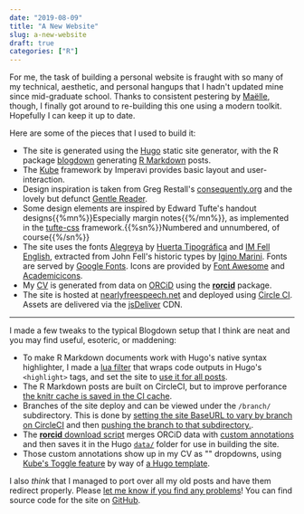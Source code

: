 ```yaml
---
date: "2019-08-09"
title: "A New Website"
slug: a-new-website
draft: true
categories: ["R"]
---
```


For me, the task of building a personal website is fraught with so many of my technical, aesthetic,
and personal hangups that I hadn't updated mine since mid-graduate school.
Thanks to consistent pestering by [Maëlle](https://twitter.com/ma_salmon),
though, I finally got around to re-building this one using a modern toolkit.
Hopefully I can keep it up to date. 

Here are some of the pieces that I used to build it:

<!--more-->

-   The site is generated using the [Hugo](https://gohugo.io/) static site
    generator, with the R package [blogdown](https://bookdown.org/yihui/blogdown/)
    generating [R Markdown](https://rmarkdown.rstudio.com/ss) posts.
-   The [Kube](https://imperavi.com/kube/) framework by Imperavi provides basic layout and user-interaction.
-   Design inspiration is taken from Greg Restall's
    [consequently.org](https://consequently.org/) and the lovely but defunct
    [Gentle Reader](https://web.archive.org/web/20160313103811/http://thegentlereader.net/).  
-   Some design elements are inspired by Edward Tufte's handout designs{{%mn%}}Especially margin notes{{%/mn%}}, as
    implemented in the [tufte-css](https://github.com/edwardtufte/tufte-css) framework.{{%sn%}}Numbered and unnumbered, of course{{%/sn%}}
-   The site uses the fonts [Alegreya](https://huertatipografica.com/en/fonts/alegreya-ht-pro) by [Huerta Tipográfica](https://huertatipografica.com/)
    and [IM Fell English](https://iginomarini.com/fell/), extracted from John Fell's historic types by [Igino Marini](https://iginomarini.com). Fonts are served by
    [Google Fonts](https://fonts.google.com/). Icons are provided by
    [Font Awesome](https://fontawesome.com) and [Academicicons](https://jpswalsh.github.io/academicons/).
-   My [CV](/vitae/) is generated from data on [ORCiD](https://orcid.org) using the [**rorcid**](https://github.com/ropensci/rorcid) package.
-   The site is hosted at [nearlyfreespeech.net](http://nearlyfreespeech.net)
    and deployed using [Circle CI](https://circleci.com). Assets are delivered via the [jsDeliver](https://www.jsdelivr.com/) CDN.

---

I made a few tweaks to the typical Blogdown setup that I think are neat and you may find useful, esoteric, or maddening:

-   To make R Markdown documents work with Hugo's native syntax highlighter, I made a [lua filter](https://github.com/noamross/noamross.net/blob/hugo/scripts/syntax-highlight-hugo.lua) that wraps code outputs in Hugo's `<highlight>` tags, and set the site to [use it for all posts](https://github.com/noamross/noamross.net/blob/hugo/_output.yml).
-   The R Markdown posts are built on CircleCI, but to improve perforance [the knitr cache is saved in the CI cache](https://github.com/noamross/noamross.net/blob/hugo/.circleci/config.yml#L56).
-   Branches of the site deploy and can be viewed under the `/branch/` subdirectory.  This is done by [setting the site BaseURL to vary by branch on CircleCI](https://github.com/noamross/noamross.net/blob/hugo/.circleci/config.yml#L56) and then [pushing the branch to that subdirectory.](https://github.com/noamross/noamross.net/blob/hugo/.circleci/config.yml#L56).
-   The [**rorcid** download script](https://github.com/noamross/noamross.net/blob/hugo/scripts/get-orcid-data.R) merges ORCiD data with [custom annotations](https://github.com/noamross/noamross.net/blob/hugo/data/papers_manual.yaml) and then saves it in the Hugo [`data/`](https://github.com/noamross/noamross.net/blob/hugo/data/) folder for use in building the site.
-   Those custom annotations show up in my CV as "<i class="fas fa-angle-down fa-fw"></i>" dropdowns, using [Kube's Toggle feature](http://kube7.imperavi.com/index.php?section=modules&name=toggle) by way of [a Hugo template](https://github.com/noamross/noamross.net/blob/hugo/layouts/partials/work.html#L24-L27).


I also _think_ that I managed to port over all my old posts and have them redirect properly.  Please [let me know if you find any problems](https://github.com/noamross/noamross.net/issues)! You can find source code for the site on [GitHub](https://github.com/noamross/noamross.net/).



